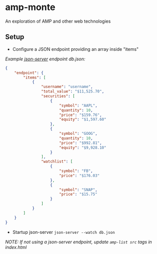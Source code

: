 # amp-monte
An exploration of AMP and other web technologies

## Setup
- Configure a JSON endpoint providing an array inside "items"

_Example [json-server](https://www.npmjs.com/package/json-server) endpoint db.json:_
```json
{
    "endpoint": {
        "items": [
            {
                "username": "username",
                "total_value": "$11,525.70",
                "securities": [
                    {
                        "symbol": "AAPL",
                        "quantity": 10,
                        "price": "$159.76",
                        "equity": "$1,597.60"
                    },
                    {
                        "symbol": "GOOG",
                        "quantity": 10,
                        "price": "$992.81",
                        "equity": "$9,928.10"
                    }
                ],
                "watchlist": [
                    {
                        "symbol": "FB",
                        "price": "$176.03"
                    },
                    {
                        "symbol": "SNAP",
                        "price": "$15.75"
                    }
                ]
            }
        ]
    }
}
```
- Startup json-server
`json-server --watch db.json`

_NOTE: If not using a json-server endpoint, update `amp-list src` tags in index.html_